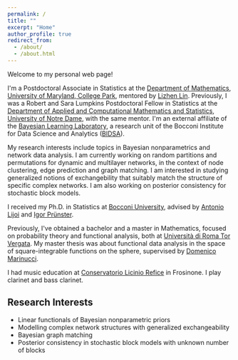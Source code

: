 ```yaml
---
permalink: /
title: ""
excerpt: "Home"
author_profile: true
redirect_from: 
  - /about/
  - /about.html
---
```


Welcome to my personal web page!

I'm a Postdoctoral Associate in Statistics at the [Department of Mathematics](https://www-math.umd.edu/), [University of Maryland, College Park](https://umd.edu/), mentored by [Lizhen Lin](https://blog.umd.edu/lizhen01/). Previously, I was a Robert and Sara Lumpkins Postdoctoral Fellow in Statistics at the [Department of Applied and Computational Mathematics and Statistics](https://acms.nd.edu/), [University of Notre Dame](https://www.nd.edu/), with the same mentor. I'm an external affiliate of the [Bayesian Learning Laboratory](https://bayeslab.unibocconi.eu/), a research unit of the Bocconi Institute for Data Science and Analytics ([BIDSA](https://bidsa.unibocconi.eu/)).

My research interests include topics in Bayesian nonparametrics and network data analysis. I am currently working on random partitions and permutations for dynamic and multilayer networks, in the context of node clustering, edge prediction and graph matching. I am interested in studying generalized notions of exchangebility that suitably match the structure of specific complex networks. I am also working on posterior consistency for stochastic block models. 

I received my Ph.D. in Statistics at [Bocconi University](https://www.unibocconi.eu/wps/wcm/connect/bocconi/sitopubblico_en/navigation+tree/home/programs/phd/phd+in+statistics), advised by [Antonio Lijoi](http://didattica.unibocconi.eu/mypage/index.php?IdUte=189615&idr=&lingua=eng) and [Igor Prünster](http://didattica.unibocconi.it/mypage/index.php?IdUte=187032&cognome=PRUENSTER&nome=IGOR&urlBackMy=).

Previously, I've obtained a bachelor and a master in Mathematics, focused on probability theory and functional analysis, both at [Università di Roma Tor Vergata](https://www.mat.uniroma2.it/index.php). My master thesis was about functional data analysis in the space of square-integrable functions on the sphere, supervised by [Domenico Marinucci](https://www.mat.uniroma2.it/~marinucc/).

I had music education at [Conservatorio Licinio Refice](http://www.conservatorio-frosinone.it/) in Frosinone. I play clarinet and bass clarinet.


Research Interests
------
* Linear functionals of Bayesian nonparametric priors
* Modelling complex network structures with generalized exchangeability
* Bayesian graph matching
* Posterior consistency in stochastic block models with unknown number of blocks

